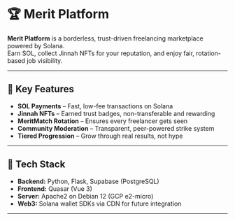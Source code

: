 # 🏆 Merit Platform

**Merit Platform** is a borderless, trust-driven freelancing marketplace powered by Solana.  
Earn SOL, collect Jinnah NFTs for your reputation, and enjoy fair, rotation-based job visibility.

---

## 🌟 Key Features

- **SOL Payments** – Fast, low-fee transactions on Solana  
- **Jinnah NFTs** – Earned trust badges, non-transferable and rewarding  
- **MeritMatch Rotation** – Ensures every freelancer gets seen  
- **Community Moderation** – Transparent, peer-powered strike system  
- **Tiered Progression** – Grow through real results, not hype  

---

## 🚀 Tech Stack

- **Backend:** Python, Flask, Supabase (PostgreSQL)  
- **Frontend:** Quasar (Vue 3)  
- **Server:** Apache2 on Debian 12 (GCP e2-micro)  
- **Web3:** Solana wallet SDKs via CDN for future integration  

---

